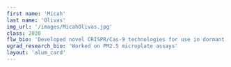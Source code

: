 ```yaml
---
first name: 'Micah'
last name: 'Olivas'
img_url: '/images/MicahOlivas.jpg'
class: 2020
flw_bio: 'Developed novel CRISPR/Cas-9 technologies for use in dormant cancer cells therapy/diagnostics.'
ugrad_research_bio: 'Worked on PM2.5 microplate assays'
layout: 'alum_card'
---
```

